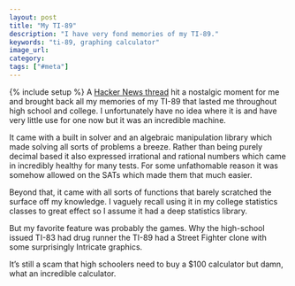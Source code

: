 ```yaml
---
layout: post
title: "My TI-89"
description: "I have very fond memories of my TI-89."
keywords: "ti-89, graphing calculator"
image_url:
category:
tags: ["#meta"]
---
```

{% include setup %}
A [Hacker News thread](https://news.ycombinator.com/item?id=21638980) hit a nostalgic moment for me and brought back all my memories of my TI-89 that lasted me throughout high school and college. I unfortunately have no idea where it is and have very little use for one now but it was an incredible machine.

It came with a built in solver and an algebraic manipulation library which made solving all sorts of problems a breeze. Rather than being purely decimal based it also expressed irrational and rational numbers which came in incredibly healthy for many tests. For some unfathomable reason it was somehow allowed on the SATs which made them that much easier.

Beyond that, it came with all sorts of functions that barely scratched the surface off my knowledge. I vaguely recall using it in my college statistics classes to great effect so I assume it had a deep statistics library.

But my favorite feature was probably the games. Why the high-school issued TI-83 had drug runner the TI-89 had a Street Fighter clone with some surprisingly
Intricate graphics.

It’s still a scam that high schoolers need to buy a $100 calculator but damn, what an incredible calculator.
